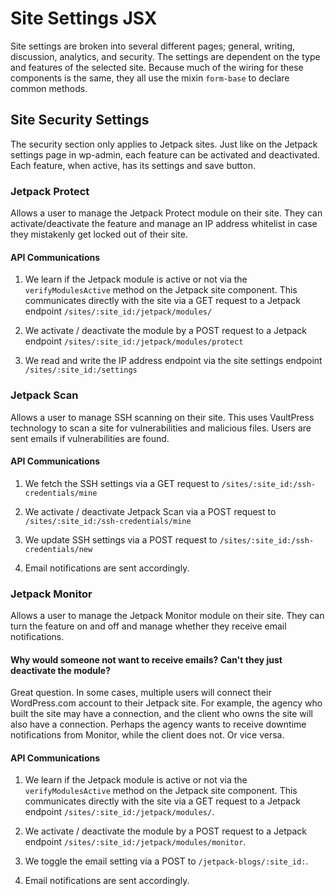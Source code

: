 Site Settings JSX
=================

Site settings are broken into several different pages; general, writing, discussion, analytics, and security. The settings are dependent on the type and features of the selected site. Because much of the wiring for these components is the same, they all use the mixin `form-base` to declare common methods.

Site Security Settings
----------------------

The security section only applies to Jetpack sites. Just like on the Jetpack settings page in wp-admin, each feature can be activated and deactivated. Each feature, when active, has its settings and save button.

### Jetpack Protect

Allows a user to manage the Jetpack Protect module on their site. They can activate/deactivate the feature and manage an IP address whitelist in case they mistakenly get locked out of their site.

#### API Communications

1. We learn if the Jetpack module is active or not via the `verifyModulesActive` method on the Jetpack site component. This communicates directly with the site via a GET request to a Jetpack endpoint `/sites/:site_id:/jetpack/modules/`

2. We activate / deactivate the module by a POST request to a Jetpack endpoint `/sites/:site_id:/jetpack/modules/protect`

3. We read and write the IP address endpoint via the site settings endpoint `/sites/:site_id:/settings`

### Jetpack Scan

Allows a user to manage SSH scanning on their site. This uses VaultPress technology to scan a site for vulnerabilities and malicious files. Users are sent emails if vulnerabilities are found.

#### API Communications

1. We fetch the SSH settings via a GET request to `/sites/:site_id:/ssh-credentials/mine`

2. We activate / deactivate Jetpack Scan via a POST request to `/sites/:site_id:/ssh-credentials/mine`

3. We update SSH settings via a POST request to `/sites/:site_id:/ssh-credentials/new`

4. Email notifications are sent accordingly.

### Jetpack Monitor

Allows a user to manage the Jetpack Monitor module on their site. They can turn the feature on and off and manage whether they receive email notifications.

#### Why would someone not want to receive emails? Can't they just deactivate the module?

Great question. In some cases, multiple users will connect their WordPress.com account to their Jetpack site. For example, the agency who built the site may have a connection, and the client who owns the site will also have a connection. Perhaps the agency wants to receive downtime notifications from Monitor, while the client does not. Or vice versa.

#### API Communications

1. We learn if the Jetpack module is active or not via the `verifyModulesActive` method on the Jetpack site component. This communicates directly with the site via a GET request to a Jetpack endpoint `/sites/:site_id:/jetpack/modules/`.

2. We activate / deactivate the module by a POST request to a Jetpack endpoint `/sites/:site_id:/jetpack/modules/monitor`.

3. We toggle the email setting via a POST to `/jetpack-blogs/:site_id:`.

4. Email notifications are sent accordingly.
